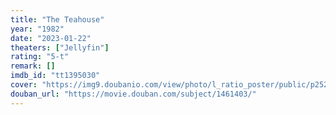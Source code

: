 ```yaml
---
title: "The Teahouse"
year: "1982"
date: "2023-01-22"
theaters: ["Jellyfin"]
rating: "5-t"
remark: []
imdb_id: "tt1395030"
cover: "https://img9.doubanio.com/view/photo/l_ratio_poster/public/p2528965424.jpg"
douban_url: "https://movie.douban.com/subject/1461403/"
---
```

